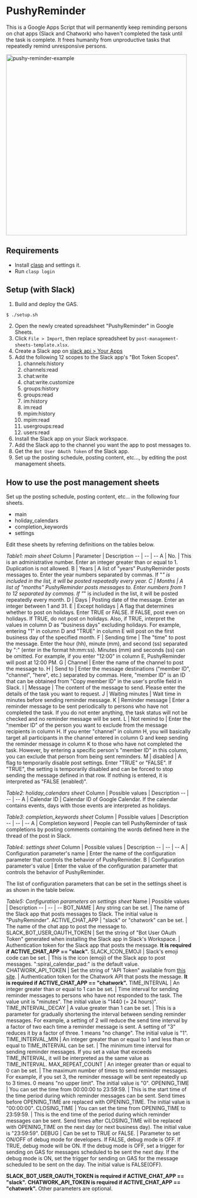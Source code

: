 # PushyReminder

This is a Google Apps Script that will permanently keep reminding persons on chat apps (Slack and Chatwork) who haven't completed the task until the task is complete.
It frees humanity from unproductive tasks that repeatedly remind unresponsive persons.

<img width="491" alt="pushy-reminder-example" src="https://user-images.githubusercontent.com/2719533/211297547-12ef1e0e-5b2b-40f3-9c87-ea0eac5780d0.png">

## Requirements

- Install [clasp](https://github.com/google/clasp#install) and settings it.
- Run `clasp login`

## Setup (with Slack)

1. Build and deploy the GAS.

```.sh
$ ./setup.sh
```

2. Open the newly created spreadsheet "PushyReminder" in Google Sheets.
3. Click `File > Import`, then replace spreadsheet by `post-management-sheets-template.xlsx`.
4. Create a Slack app on [slack api > Your Apps](https://api.slack.com/apps)
5. Add the following 12 scopes to the Slack app's "Bot Token Scopes".
   1. channels:history
   2. channels:read
   3. chat:write
   4. chat:write.customize
   5. groups:history
   6. groups:read
   7. im:history
   8. im:read
   9. mpim:history
   10. mpim:read
   11. usergroups:read
   12. users:read
6. Install the Slack app on your Slack workspace.
7. Add the Slack app to the channel you want the app to post messages to.
8. Get the `Bot User OAuth Token` of the Slack app.
9. Set up the posting schedule, posting content, etc..., by editing the post management sheets.

## How to use the post management sheets

Set up the posting schedule, posting content, etc... in the following four sheets.

- main
- holiday_calendars
- completion_keywords
- settings

Edit these sheets by referring definitions on the tables below.

_Table1: main sheet_
Column | Parameter | Description
-- | -- | --
A | No. | This is an administrative number. Enter an integer greater than or equal to 1. Duplication is not allowed.
B | Years | A list of "years" PushyReminder posts messages to. Enter the year numbers separated by commas. If "_" is included in the list, it will be posted repeatedly every year.
C | Months | A list of "months" PushyReminder posts messages to. Enter numbers from 1 to 12 separated by commas. If "_" is included in the list, it will be posted repeatedly every month.
D | Days | Posting date of the message. Enter an integer between 1 and 31.
E | Except holidays | A flag that determines whether to post on holidays. Enter TRUE or FALSE. If FALSE, post even on holidays. If TRUE, do not post on holidays. Also, if TRUE, interpret the values in column D as "business days" excluding holidays. For example, entering "1" in column D and "TRUE" in column E will post on the first business day of the specified month.
F | Sending time | The "time" to post the message. Enter the hour (hh), minute (mm), and second (ss) separated by ":" (enter in the format hh:mm:ss). Minutes (mm) and seconds (ss) can be omitted. For example, if you enter "12:00" in column E, PushyReminder will post at 12:00 PM.
G | Channel | Enter the name of the channel to post the message to.
H | Send to | Enter the message destinations ("member ID", "channel", "here", etc.) separated by commas. Here, "member ID" is an ID that can be obtained from "Copy member ID" in the user's profile field in Slack.
I | Message | The content of the message to send. Please enter the details of the task you want to request.
J | Waiting minutes | Wait time in minutes before sending reminder message.
K | Reminder message | Enter a reminder message to be sent periodically to persons who have not completed the task. If you do not enter anything, the task status will not be checked and no reminder message will be sent.
L | Not remind to | Enter the "member ID" of the person you want to exclude from the message recipients in column H. If you enter "channel" in column H, you will basically target all participants in the channel entered in column G and keep sending the reminder message in column K to those who have not completed the task. However, by entering a specific person's "member ID" in this column, you can exclude that person from being sent reminders.
M | disabled | A flag to temporarily disable post settings. Enter "TRUE" or "FALSE". If "TRUE", the setting is temporarily disabled and can be forced to stop sending the message defined in that row. If nothing is entered, it is interpreted as "FALSE (enabled)".

_Table2: holiday_calendars sheet_
Column | Possible values | Description
-- | -- | --
A | Calendar ID | Calendar ID of Google Calendar. If the calendar contains events, days with those events are interpreted as holidays.

_Table3: completion_keywords sheet_
Column | Possible values | Description
-- | -- | --
A | Completion keyword | People can tell PushyReminder of task completions by posting comments containing the words defined here in the thread of the post in Slack.

_Table4: settings sheet_
Column | Possible values | Description
-- | -- | --
A | Configuration parameter's name | Enter the name of the configuration parameter that controls the behavior of PushyReminder.
B | Configuration parameter's value | Enter the value of the configuration parameter that controls the behavior of PushyReminder.

The list of configuration parameters that can be set in the settings sheet is as shown in the table below.

_Table5: Configuration parameters on settings sheet_
Name | Possible values | Description
-- | -- | --
BOT_NAME | Any string can be set. | The name of the Slack app that posts messages to Slack. The initial value is "PushyReminder".
ACTIVE_CHAT_APP | "slack" or "chatwork" can be set. | The name of the chat app to post the message to.
SLACK_BOT_USER_OAUTH_TOKEN | Set the string of "Bot User OAuth Token" generated when installing the Slack app in Slack's Workspace. | Authentication token for the Slack app that posts the message. **It is required if ACTIVE_CHAT_APP == "slack".**
SLACK_ICON_EMOJI | Slack's emoji code can be set. | This is the icon (emoji) of the Slack app to post messages. ":spiral_calendar_pad:" is the default value.
CHATWORK_API_TOKEN | Set the string of "API Token" available from [this site](https://developer.chatwork.com/docs). | Authentication token for the Chatwork API that posts the message. **It is required if ACTIVE_CHAT_APP == "chatwork".**
TIME_INTERVAL | An integer greater than or equal to 1 can be set. | Time interval for sending reminder messages to persons who have not responded to the task. The value unit is "minutes". The initial value is "1440 (= 24 hours)".
TIME_INTERVAL_DECAY | A value greater than 1 can be set. | This is a parameter for gradually shortening the interval between sending reminder messages. For example, a setting of 2 will reduce the send time interval by a factor of two each time a reminder message is sent. A setting of "3" reduces it by a factor of three. 1 means "no change". The initial value is "1".
TIME_INTERVAL_MIN | An integer greater than or equal to 1 and less than or equal to TIME_INTERVAL can be set. | The minimum time interval for sending reminder messages. If you set a value that exceeds TIME_INTERVAL, it will be interpreted as the same value as TIME_INTERVAL.
MAX_REPEAT_COUNT | An integer greater than or equal to 0 can be set. | The maximum number of times to send reminder messages. For example, if you set 3, the reminder message will be sent repeatedly up to 3 times. 0 means "no upper limit". The initial value is "0".
OPENING_TIME | You can set the time from 00:00:00 to 23:59:59. | This is the start time of the time period during which reminder messages can be sent. Send times before OPENING_TIME are replaced with OPENING_TIME. The initial value is "00:00:00".
CLOSING_TIME | You can set the time from OPENING_TIME to 23:59:59. | This is the end time of the period during which reminder messages can be sent. Send times after CLOSING_TIME will be replaced with OPENING_TIME on the next day (or next business day). The initial value is "23:59:59".
DEBUG | Can be set to TRUE or FALSE. | Parameter to set ON/OFF of debug mode for developers. If FALSE, debug mode is OFF. If TRUE, debug mode will be ON. If the debug mode is OFF, set a trigger for sending on GAS for messages scheduled to be sent the next day. If the debug mode is ON, set the trigger for sending on GAS for the message scheduled to be sent on the day. The initial value is FALSE(OFF).

**SLACK_BOT_USER_OAUTH_TOKEN is required if ACTIVE_CHAT_APP == "slack".**
**CHATWORK_API_TOKEN is required if ACTIVE_CHAT_APP == "chatwork".**
Other parameters are optional.
